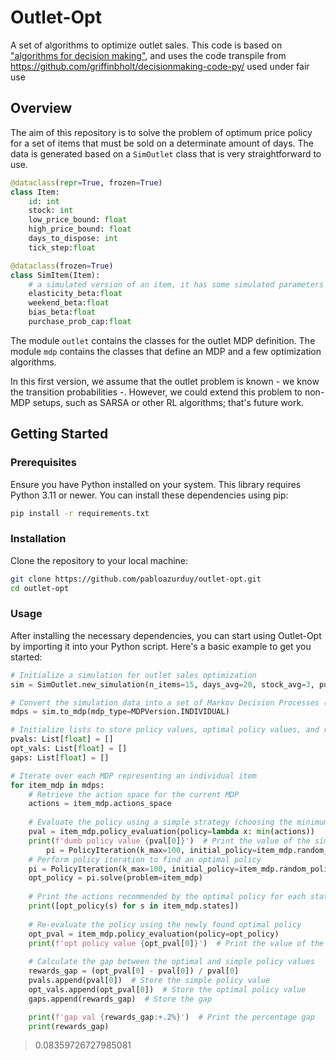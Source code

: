 # Outlet-Opt
A set of algorithms to optimize outlet sales. This code is based on ["algorithms for decision making"](https://algorithmsbook.com/), and uses the code transpile from https://github.com/griffinbholt/decisionmaking-code-py/
used under fair use 

## Overview
The aim of this repository is to solve the problem of optimum price policy for a set of items that must be sold on a determinate amount of days. The data is generated based on a `SimOutlet` class that is very straightforward to use.

```python
@dataclass(repr=True, frozen=True)
class Item: 
    id: int
    stock: int
    low_price_bound: float 
    high_price_bound: float
    days_to_dispose: int
    tick_step:float

@dataclass(frozen=True)
class SimItem(Item):
    # a simulated version of an item, it has some simulated parameters useful to understand some purchase probabilities 
    elasticity_beta:float
    weekend_beta:float
    bias_beta:float
    purchase_prob_cap:float
```

The module `outlet` contains the classes for the outlet MDP definition.
The module `mdp` contains the classes that define an MDP and a few optimization algorithms.

In this first version, we assume that the outlet problem is known - we know the transition probabilities -. However, we could extend this problem to non-MDP setups, such as SARSA or other RL algorithms; that's future work.

## Getting Started

### Prerequisites

Ensure you have Python installed on your system. This library requires Python 3.11 or newer. 
You can install these dependencies using pip:

```bash
pip install -r requirements.txt
```

### Installation

Clone the repository to your local machine:

```bash
git clone https://github.com/pabloazurduy/outlet-opt.git
cd outlet-opt
```

### Usage

After installing the necessary dependencies, you can start using Outlet-Opt by importing it into your Python script. Here's a basic example to get you started:

```python
# Initialize a simulation for outlet sales optimization
sim = SimOutlet.new_simulation(n_items=15, days_avg=20, stock_avg=3, purchase_prob_cap_bounds=(0.15,0.2))

# Convert the simulation data into a set of Markov Decision Processes (MDPs)
mdps = sim.to_mdp(mdp_type=MDPVersion.INDIVIDUAL)

# Initialize lists to store policy values, optimal policy values, and reward gaps
pvals: List[float] = []
opt_vals: List[float] = []
gaps: List[float] = []

# Iterate over each MDP representing an individual item
for item_mdp in mdps:
    # Retrieve the action space for the current MDP
    actions = item_mdp.actions_space
    
    # Evaluate the policy using a simple strategy (choosing the minimum action)
    pval = item_mdp.policy_evaluation(policy=lambda x: min(actions))
    print(f'dumb policy value {pval[0]}')  # Print the value of the simple policy
        pi = PolicyIteration(k_max=100, initial_policy=item_mdp.random_policy())
    # Perform policy iteration to find an optimal policy
    pi = PolicyIteration(k_max=100, initial_policy=item_mdp.random_policy())
    opt_policy = pi.solve(problem=item_mdp)
    
    # Print the actions recommended by the optimal policy for each state
    print([opt_policy(s) for s in item_mdp.states])
    
    # Re-evaluate the policy using the newly found optimal policy
    opt_pval = item_mdp.policy_evaluation(policy=opt_policy)
    print(f'opt policy value {opt_pval[0]}')  # Print the value of the optimal policy
    
    # Calculate the gap between the optimal and simple policy values
    rewards_gap = (opt_pval[0] - pval[0]) / pval[0]
    pvals.append(pval[0])  # Store the simple policy value
    opt_vals.append(opt_pval[0])  # Store the optimal policy value
    gaps.append(rewards_gap)  # Store the gap

    print(f'gap val {rewards_gap:+.2%}')  # Print the percentage gap
    print(rewards_gap)
```

> 0.08359726727985081

